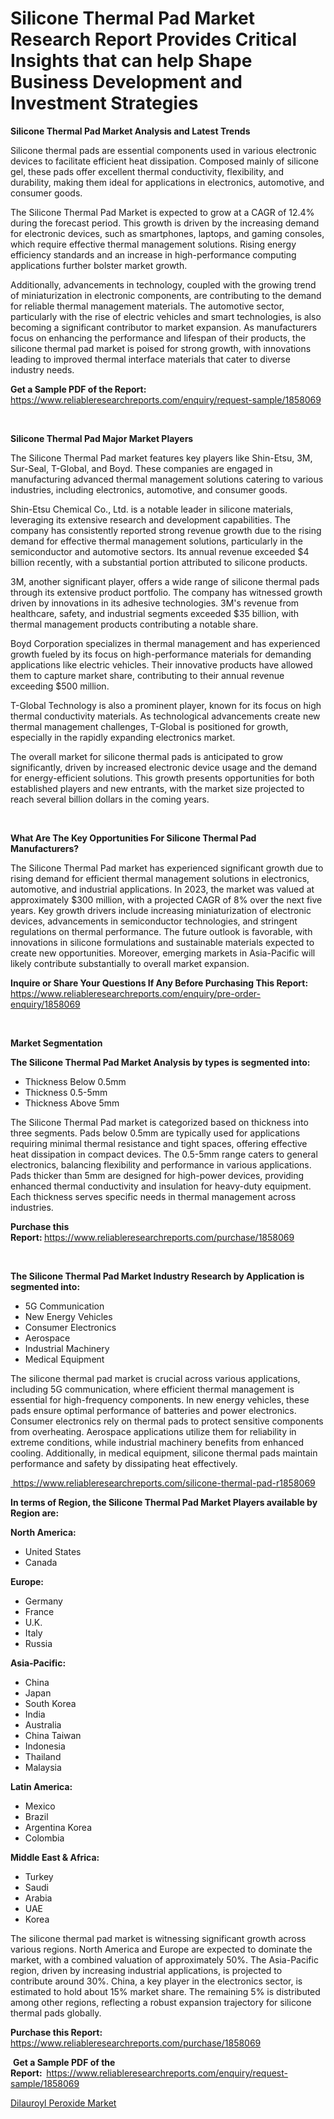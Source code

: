 <p><h1>Silicone Thermal Pad Market Research Report Provides Critical Insights that can help Shape Business Development and Investment Strategies</h1></p><p><strong>Silicone Thermal Pad Market Analysis and Latest Trends</strong></p>
<p><p>Silicone thermal pads are essential components used in various electronic devices to facilitate efficient heat dissipation. Composed mainly of silicone gel, these pads offer excellent thermal conductivity, flexibility, and durability, making them ideal for applications in electronics, automotive, and consumer goods.</p><p>The Silicone Thermal Pad Market is expected to grow at a CAGR of 12.4% during the forecast period. This growth is driven by the increasing demand for electronic devices, such as smartphones, laptops, and gaming consoles, which require effective thermal management solutions. Rising energy efficiency standards and an increase in high-performance computing applications further bolster market growth.</p><p>Additionally, advancements in technology, coupled with the growing trend of miniaturization in electronic components, are contributing to the demand for reliable thermal management materials. The automotive sector, particularly with the rise of electric vehicles and smart technologies, is also becoming a significant contributor to market expansion. As manufacturers focus on enhancing the performance and lifespan of their products, the silicone thermal pad market is poised for strong growth, with innovations leading to improved thermal interface materials that cater to diverse industry needs.</p></p>
<p><strong>Get a Sample PDF of the Report:&nbsp;</strong> <a href="https://www.reliableresearchreports.com/enquiry/request-sample/1858069?utm_campaign=2665&utm_medium=2&utm_source=Github&utm_content=ia&utm_term=01042025&utm_id=silicone-thermal-pad">https://www.reliableresearchreports.com/enquiry/request-sample/1858069</a></p>
<p>&nbsp;</p>
<p><strong>Silicone Thermal Pad Major Market Players</strong></p>
<p><p>The Silicone Thermal Pad market features key players like Shin-Etsu, 3M, Sur-Seal, T-Global, and Boyd. These companies are engaged in manufacturing advanced thermal management solutions catering to various industries, including electronics, automotive, and consumer goods.</p><p>Shin-Etsu Chemical Co., Ltd. is a notable leader in silicone materials, leveraging its extensive research and development capabilities. The company has consistently reported strong revenue growth due to the rising demand for effective thermal management solutions, particularly in the semiconductor and automotive sectors. Its annual revenue exceeded $4 billion recently, with a substantial portion attributed to silicone products.</p><p>3M, another significant player, offers a wide range of silicone thermal pads through its extensive product portfolio. The company has witnessed growth driven by innovations in its adhesive technologies. 3M's revenue from healthcare, safety, and industrial segments exceeded $35 billion, with thermal management products contributing a notable share.</p><p>Boyd Corporation specializes in thermal management and has experienced growth fueled by its focus on high-performance materials for demanding applications like electric vehicles. Their innovative products have allowed them to capture market share, contributing to their annual revenue exceeding $500 million.</p><p>T-Global Technology is also a prominent player, known for its focus on high thermal conductivity materials. As technological advancements create new thermal management challenges, T-Global is positioned for growth, especially in the rapidly expanding electronics market.</p><p>The overall market for silicone thermal pads is anticipated to grow significantly, driven by increased electronic device usage and the demand for energy-efficient solutions. This growth presents opportunities for both established players and new entrants, with the market size projected to reach several billion dollars in the coming years.</p></p>
<p>&nbsp;</p>
<p><strong>What Are The Key Opportunities For Silicone Thermal Pad Manufacturers?</strong></p>
<p><p>The Silicone Thermal Pad market has experienced significant growth due to rising demand for efficient thermal management solutions in electronics, automotive, and industrial applications. In 2023, the market was valued at approximately $300 million, with a projected CAGR of 8% over the next five years. Key growth drivers include increasing miniaturization of electronic devices, advancements in semiconductor technologies, and stringent regulations on thermal performance. The future outlook is favorable, with innovations in silicone formulations and sustainable materials expected to create new opportunities. Moreover, emerging markets in Asia-Pacific will likely contribute substantially to overall market expansion.</p></p>
<p><strong>Inquire or Share Your Questions If Any Before Purchasing This Report:</strong> <a href="https://www.reliableresearchreports.com/enquiry/pre-order-enquiry/1858069?utm_campaign=2665&utm_medium=2&utm_source=Github&utm_content=ia&utm_term=01042025&utm_id=silicone-thermal-pad">https://www.reliableresearchreports.com/enquiry/pre-order-enquiry/1858069</a></p>
<p>&nbsp;</p>
<p><strong>Market Segmentation</strong></p>
<p><strong>The Silicone Thermal Pad Market Analysis by types is segmented into:</strong></p>
<p><ul><li>Thickness Below 0.5mm</li><li>Thickness 0.5-5mm</li><li>Thickness Above 5mm</li></ul></p>
<p><p>The Silicone Thermal Pad market is categorized based on thickness into three segments. Pads below 0.5mm are typically used for applications requiring minimal thermal resistance and tight spaces, offering effective heat dissipation in compact devices. The 0.5-5mm range caters to general electronics, balancing flexibility and performance in various applications. Pads thicker than 5mm are designed for high-power devices, providing enhanced thermal conductivity and insulation for heavy-duty equipment. Each thickness serves specific needs in thermal management across industries.</p></p>
<p><strong>Purchase this Report:&nbsp;</strong><a href="https://www.reliableresearchreports.com/purchase/1858069?utm_campaign=2665&utm_medium=2&utm_source=Github&utm_content=ia&utm_term=01042025&utm_id=silicone-thermal-pad">https://www.reliableresearchreports.com/purchase/1858069</a></p>
<p>&nbsp;</p>
<p><strong>The Silicone Thermal Pad Market Industry Research by Application is segmented into:</strong></p>
<p><ul><li>5G Communication</li><li>New Energy Vehicles</li><li>Consumer Electronics</li><li>Aerospace</li><li>Industrial Machinery</li><li>Medical Equipment</li></ul></p>
<p><p>The silicone thermal pad market is crucial across various applications, including 5G communication, where efficient thermal management is essential for high-frequency components. In new energy vehicles, these pads ensure optimal performance of batteries and power electronics. Consumer electronics rely on thermal pads to protect sensitive components from overheating. Aerospace applications utilize them for reliability in extreme conditions, while industrial machinery benefits from enhanced cooling. Additionally, in medical equipment, silicone thermal pads maintain performance and safety by dissipating heat effectively.</p></p>
<p><a href="https://www.reliableresearchreports.com/silicone-thermal-pad-r1858069?utm_campaign=2665&utm_medium=2&utm_source=Github&utm_content=ia&utm_term=01042025&utm_id=silicone-thermal-pad">&nbsp;https://www.reliableresearchreports.com/silicone-thermal-pad-r1858069</a></p>
<p><strong>In terms of Region, the Silicone Thermal Pad Market Players available by Region are:</strong></p>
<p>
    <p> <strong> North America: </strong>
        <ul>
            <li>United States</li>
            <li>Canada</li>
        </ul>
        </p> 
    <p> <strong> Europe: </strong>
        <ul>
            <li>Germany</li>
            <li>France</li>
            <li>U.K.</li>
            <li>Italy</li>
            <li>Russia</li>
        </ul>
        </p> 
    <p> <strong> Asia-Pacific: </strong>
        <ul>
            <li>China</li>
            <li>Japan</li>
            <li>South Korea</li>
            <li>India</li>
            <li>Australia</li>
            <li>China Taiwan</li>
            <li>Indonesia</li>
            <li>Thailand</li>
            <li>Malaysia</li>
        </ul>
        </p> 
    <p> <strong> Latin America: </strong>
        <ul>
            <li>Mexico</li>
            <li>Brazil</li>
            <li>Argentina Korea</li>
            <li>Colombia</li>
        </ul>
        </p> 
    <p> <strong> Middle East & Africa: </strong>
        <ul>
            <li>Turkey</li>
            <li>Saudi</li>
            <li>Arabia</li>
            <li>UAE</li>
            <li>Korea</li>
        </ul>
    </p>
    </p>
<p><p>The silicone thermal pad market is witnessing significant growth across various regions. North America and Europe are expected to dominate the market, with a combined valuation of approximately 50%. The Asia-Pacific region, driven by increasing industrial applications, is projected to contribute around 30%. China, a key player in the electronics sector, is estimated to hold about 15% market share. The remaining 5% is distributed among other regions, reflecting a robust expansion trajectory for silicone thermal pads globally.</p></p>
<p><strong>Purchase this Report: </strong><a href="https://www.reliableresearchreports.com/purchase/1858069?utm_campaign=2665&utm_medium=2&utm_source=Github&utm_content=ia&utm_term=01042025&utm_id=silicone-thermal-pad">https://www.reliableresearchreports.com/purchase/1858069</a></p>
<p>&nbsp;<strong>Get a Sample PDF of the Report:&nbsp;&nbsp;</strong><a href="https://www.reliableresearchreports.com/enquiry/request-sample/1858069?utm_campaign=2665&utm_medium=2&utm_source=Github&utm_content=ia&utm_term=01042025&utm_id=silicone-thermal-pad">https://www.reliableresearchreports.com/enquiry/request-sample/1858069</a></p>
<p><strong></strong></p>
<p><p><a href="https://github.com/krinerstormy331/Market-Research-Report-List-1/blob/main/dilauroyl-peroxide-market.md?utm_campaign=2665&utm_medium=2&utm_source=Github&utm_content=ia&utm_term=01042025&utm_id=silicone-thermal-pad">Dilauroyl Peroxide Market</a></p></p>